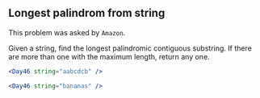 ## Longest palindrom from string

This problem was asked by `Amazon`.

Given a string, find the longest palindromic contiguous substring. If there are more than one with the maximum length, return any one.

```jsx
<Day46 string="aabcdcb" />
```

```jsx
<Day46 string="bananas" />
```
